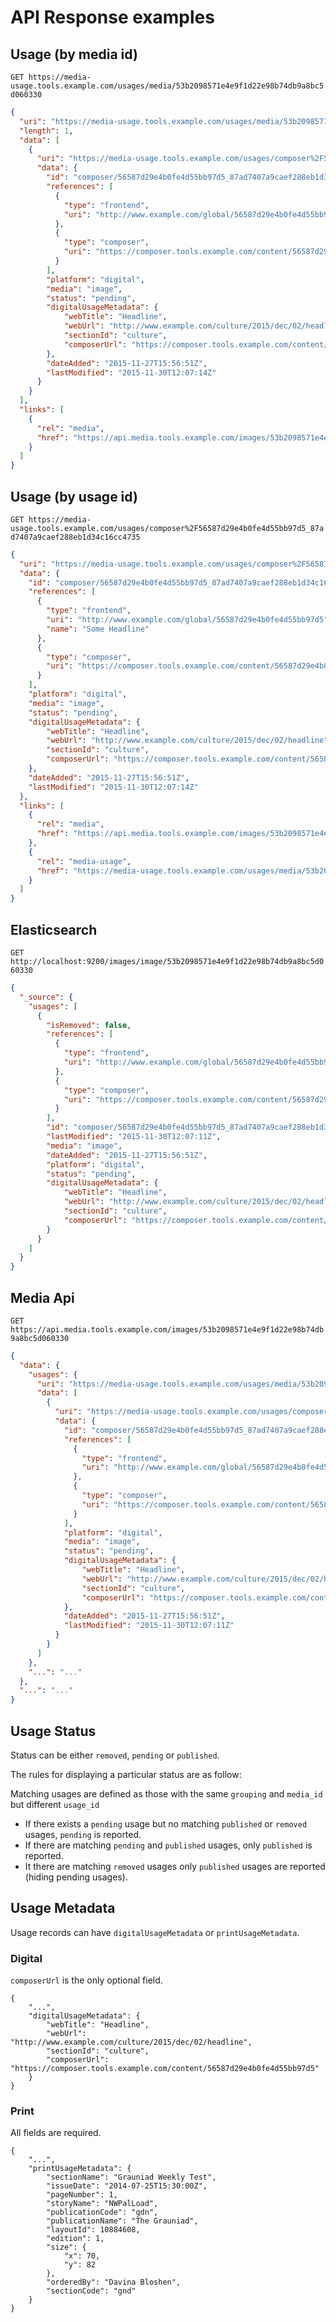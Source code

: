 # API Response examples

## Usage (by media id)

`GET https://media-usage.tools.example.com/usages/media/53b2098571e4e9f1d22e98b74db9a8bc5d060330`

```json
{
  "uri": "https://media-usage.tools.example.com/usages/media/53b2098571e4e9f1d22e98b74db9a8bc5d060330",
  "length": 1,
  "data": [
    {
      "uri": "https://media-usage.tools.example.com/usages/composer%2F56587d29e4b0fe4d55bb97d5_87ad7407a9caef288eb1d34c16cc4735",
      "data": {
        "id": "composer/56587d29e4b0fe4d55bb97d5_87ad7407a9caef288eb1d34c16cc4735",
        "references": [
          {
            "type": "frontend",
            "uri": "http://www.example.com/global/56587d29e4b0fe4d55bb97d5"
          },
          {
            "type": "composer",
            "uri": "https://composer.tools.example.com/content/56587d29e4b0fe4d55bb97d5"
          }
        ],
        "platform": "digital",
        "media": "image",
        "status": "pending",
        "digitalUsageMetadata": {
            "webTitle": "Headline",
            "webUrl": "http://www.example.com/culture/2015/dec/02/headline",
            "sectionId": "culture",
            "composerUrl": "https://composer.tools.example.com/content/56587d29e4b0fe4d55bb97d5"
        },
        "dateAdded": "2015-11-27T15:56:51Z",
        "lastModified": "2015-11-30T12:07:14Z"
      }
    }
  ],
  "links": [
    {
      "rel": "media",
      "href": "https://api.media.tools.example.com/images/53b2098571e4e9f1d22e98b74db9a8bc5d060330"
    }
  ]
}
```

## Usage (by usage id)

`GET https://media-usage.tools.example.com/usages/composer%2F56587d29e4b0fe4d55bb97d5_87ad7407a9caef288eb1d34c16cc4735`

```json
{
  "uri": "https://media-usage.tools.example.com/usages/composer%2F56587d29e4b0fe4d55bb97d5_87ad7407a9caef288eb1d34c16cc4735",
  "data": {
    "id": "composer/56587d29e4b0fe4d55bb97d5_87ad7407a9caef288eb1d34c16cc4735",
    "references": [
      {
        "type": "frontend",
        "uri": "http://www.example.com/global/56587d29e4b0fe4d55bb97d5",
        "name": "Some Headline"
      },
      {
        "type": "composer",
        "uri": "https://composer.tools.example.com/content/56587d29e4b0fe4d55bb97d5"
      }
    ],
    "platform": "digital",
    "media": "image",
    "status": "pending",
    "digitalUsageMetadata": {
        "webTitle": "Headline",
        "webUrl": "http://www.example.com/culture/2015/dec/02/headline",
        "sectionId": "culture",
        "composerUrl": "https://composer.tools.example.com/content/56587d29e4b0fe4d55bb97d5"
    },
    "dateAdded": "2015-11-27T15:56:51Z",
    "lastModified": "2015-11-30T12:07:14Z"
  },
  "links": [
    {
      "rel": "media",
      "href": "https://api.media.tools.example.com/images/53b2098571e4e9f1d22e98b74db9a8bc5d060330"
    },
    {
      "rel": "media-usage",
      "href": "https://media-usage.tools.example.com/usages/media/53b2098571e4e9f1d22e98b74db9a8bc5d060330"
    }
  ]
}
```

## Elasticsearch

`GET http://localhost:9200/images/image/53b2098571e4e9f1d22e98b74db9a8bc5d060330 `

```json
{
  "_source": {
    "usages": [
      {
        "isRemoved": false,
        "references": [
          {
            "type": "frontend",
            "uri": "http://www.example.com/global/56587d29e4b0fe4d55bb97d5"
          },
          {
            "type": "composer",
            "uri": "https://composer.tools.example.com/content/56587d29e4b0fe4d55bb97d5"
          }
        ],
        "id": "composer/56587d29e4b0fe4d55bb97d5_87ad7407a9caef288eb1d34c16cc4735",
        "lastModified": "2015-11-30T12:07:11Z",
        "media": "image",
        "dateAdded": "2015-11-27T15:56:51Z",
        "platform": "digital",
        "status": "pending",
        "digitalUsageMetadata": {
            "webTitle": "Headline",
            "webUrl": "http://www.example.com/culture/2015/dec/02/headline",
            "sectionId": "culture",
            "composerUrl": "https://composer.tools.example.com/content/56587d29e4b0fe4d55bb97d5"
        }
      }
    ]
  }
}
```

## Media Api

`GET https://api.media.tools.example.com/images/53b2098571e4e9f1d22e98b74db9a8bc5d060330`

```json
{
  "data": {
    "usages": {
      "uri": "https://media-usage.tools.example.com/usages/media/53b2098571e4e9f1d22e98b74db9a8bc5d060330",
      "data": [
        {
          "uri": "https://media-usage.tools.example.com/usages/composer%2F56587d29e4b0fe4d55bb97d5_87ad7407a9caef288eb1d34c16cc4735",
          "data": {
            "id": "composer/56587d29e4b0fe4d55bb97d5_87ad7407a9caef288eb1d34c16cc4735",
            "references": [
              {
                "type": "frontend",
                "uri": "http://www.example.com/global/56587d29e4b0fe4d55bb97d5"
              },
              {
                "type": "composer",
                "uri": "https://composer.tools.example.com/content/56587d29e4b0fe4d55bb97d5"
              }
            ],
            "platform": "digital",
            "media": "image",
            "status": "pending",
            "digitalUsageMetadata": {
                "webTitle": "Headline",
                "webUrl": "http://www.example.com/culture/2015/dec/02/headline",
                "sectionId": "culture",
                "composerUrl": "https://composer.tools.example.com/content/56587d29e4b0fe4d55bb97d5"
            },
            "dateAdded": "2015-11-27T15:56:51Z",
            "lastModified": "2015-11-30T12:07:11Z"
          }
        }
      ]
    },
    "...": "..."
  },
  "...": "..."
}
```

## Usage Status

Status can be either `removed`, `pending` or `published`.

The rules for displaying a particular status are as follow:

Matching usages are defined as those with the same `grouping` and `media_id` but different `usage_id`

* If there exists a `pending` usage but no matching `published` or `removed` usages, `pending` is reported.
* If there are matching `pending` and `published` usages, only `published` is reported.
* It there are matching `removed` usages only `published` usages are reported (hiding pending usages).

## Usage Metadata

Usage records can have `digitalUsageMetadata` or `printUsageMetadata`.

### Digital

`composerUrl` is the only optional field.

```
{
    "...",
    "digitalUsageMetadata": {
        "webTitle": "Headline",
        "webUrl": "http://www.example.com/culture/2015/dec/02/headline",
        "sectionId": "culture",
        "composerUrl": "https://composer.tools.example.com/content/56587d29e4b0fe4d55bb97d5"
    }
}
```

### Print

All fields are required.

```
{
    "...",
    "printUsageMetadata": {
        "sectionName": "Grauniad Weekly Test",
        "issueDate": "2014-07-25T15:30:00Z",
        "pageNumber": 1,
        "storyName": "NWPalLoad",
        "publicationCode": "gdn",
        "publicationName": "The Grauniad",
        "layoutId": 10884608,
        "edition": 1,
        "size": {
            "x": 70,
            "y": 82
        },
        "orderedBy": "Davina Bloshen",
        "sectionCode": "gnd"
    }
}
```
